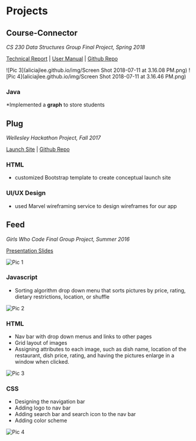 # Projects


## Course-Connector
*CS 230 Data Structures Group Final Project, Spring 2018*

[Technical Report](https://docs.google.com/document/d/1XSgJt3cxsU9k58Zlc0zwFKJOaNhW3H4EuJUmnofWGMg/edit) |
[User Manual](https://docs.google.com/document/d/10Vn2KCdLEr9AOBM4kcwZwQS7zYHJWkHHsxLlp-CN7sU/edit?usp=sharing) |
[Github Repo](https://github.com/aliciajlee/CourseConnector)

![Pic 3](aliciajlee.github.io/img/Screen Shot 2018-07-11 at 3.16.08 PM.png)
![Pic 4](aliciajlee.github.io/img/Screen Shot 2018-07-11 at 3.16.46 PM.png)

### Java
*Implemented a **graph** to store students



## Plug
*Wellesley Hackathon Project, Fall 2017*

[Launch Site](https://aliciajlee.github.io/Plug/) |
[Github Repo](https://github.com/aliciajlee/Plug)


### HTML
* customized Bootstrap template to create conceptual launch site

### UI/UX Design
* used Marvel wireframing service to design wireframes for our app


## Feed
*Girls Who Code Final Group Project, Summer 2016*

[Presentation Slides](https://docs.google.com/presentation/d/14OPGsB98vPvlWRRXpHc82Rqpk7fnCCp_prPhfxGCalE/edit?usp=sharing)

![Pic 1](aliciajlee.github.io/img/home.png)

### Javascript
* Sorting algorithm drop down menu that sorts pictures by price, rating, dietary restrictions, location, or shuffle

![Pic 2](aliciajlee.github.io/img/sort.png)

### HTML 
* Nav bar with drop down menus and links to other pages
* Grid layout of images 
* Assigning attributes to each image, such as dish name, location of the restaurant, dish price, rating, and having the pictures enlarge in a window when clicked.

![Pic 3](aliciajlee.github.io/img/upload.png)

### CSS
* Designing the navigation bar
* Adding logo to nav bar 
* Adding search bar and search icon to the nav bar
* Adding color scheme 

![Pic 4](aliciajlee.github.io/img/login.png)


